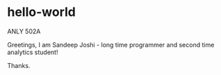 # hello-world
ANLY 502A

Greetings, I am Sandeep Joshi - long time programmer and second time analytics student!

Thanks.

